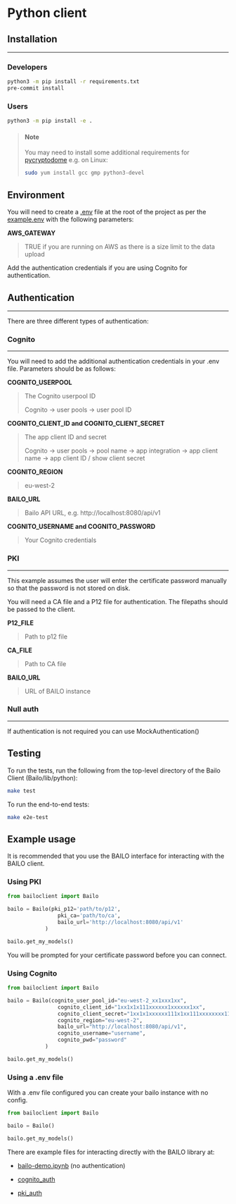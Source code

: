 # Python client

## Installation

---

### Developers

```bash
python3 -m pip install -r requirements.txt
pre-commit install
```

### Users

```bash
python3 -m pip install -e .
```

> #### Note
>
> You may need to install some additional requirements for
> [pycryptodome](https://pycryptodome.readthedocs.io/en/latest/src/installation.html) e.g. on Linux:
>
> ```bash
> sudo yum install gcc gmp python3-devel
> ```

## Environment

You will need to create a [.env](https://pypi.org/project/python-dotenv/#getting-started) file at the root of the
project as per the [example.env](./examples/resources/example.env) with the following parameters:

**AWS_GATEWAY**

> TRUE if you are running on AWS as there is a size limit to the data upload

Add the authentication credentials if you are using Cognito for authentication.

## Authentication

---

There are three different types of authentication:

### Cognito

---

You will need to add the additional authentication credentials in your .env file. Parameters should be as follows:

**COGNITO_USERPOOL**

> The Cognito userpool ID
>
> Cognito -> user pools -> user pool ID

**COGNITO_CLIENT_ID and COGNITO_CLIENT_SECRET**

> The app client ID and secret
>
> Cognito -> user pools -> pool name -> app integration -> app client name -> app client ID / show client secret

**COGNITO_REGION**

> eu-west-2

**BAILO_URL**

> Bailo API URL, e.g. http://localhost:8080/api/v1

**COGNITO_USERNAME and COGNITO_PASSWORD**

> Your Cognito credentials

### PKI

---

This example assumes the user will enter the certificate password manually so that the password is not stored on disk.

You will need a CA file and a P12 file for authentication. The filepaths should be passed to the client.

**P12_FILE**

> Path to p12 file

**CA_FILE**

> Path to CA file

**BAILO_URL**

> URL of BAILO instance

### Null auth

---

If authentication is not required you can use MockAuthentication()

## Testing

To run the tests, run the following from the top-level directory of the Bailo Client (Bailo/lib/python):

```bash
make test
```

To run the end-to-end tests:

```bash
make e2e-test
```

## Example usage

It is recommended that you use the BAILO interface for interacting with the BAILO client.

### Using PKI

```python
from bailoclient import Bailo

bailo = Bailo(pki_p12='path/to/p12',
                pki_ca='path/to/ca',
                bailo_url='http://localhost:8080/api/v1'
            )

bailo.get_my_models()
```

You will be prompted for your certificate password before you can connect.

### Using Cognito

```python
from bailoclient import Bailo

bailo = Bailo(cognito_user_pool_id="eu-west-2_xx1xxx1xx",
                cognito_client_id="1xx1x1x111xxxxxx1xxxxxx1xx",
                cognito_client_secret="1xx1x1xxxxxx111x1xx111xxxxxxxx111xxx1xxx1xx111xx11x",
                cognito_region="eu-west-2",
                bailo_url="http://localhost:8080/api/v1",
                cognito_username="username",
                cognito_pwd="password"
            )

bailo.get_my_models()

```

### Using a .env file

With a .env file configured you can create your bailo instance with no config.

```python
from bailoclient import Bailo

bailo = Bailo()

bailo.get_my_models()

```

There are example files for interacting directly with the BAILO library at:

- [bailo-demo.ipynb](./examples/bailo-demo.ipynb) (no authentication)

- [cognito_auth](./examples/cognito_client.py)

- [pki_auth](./examples/pki_client.py)

